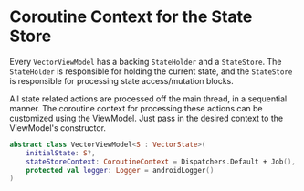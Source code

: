 # Coroutine Context for the State Store

Every `VectorViewModel` has a backing `StateHolder` and a `StateStore`. The `StateHolder` is responsible for holding the current state, and the `StateStore` is responsible for processing state access/mutation blocks.

All state related actions are processed off the main thread, in a sequential manner. The coroutine context for processing these actions can be customized using the ViewModel.
Just pass in the desired context to the ViewModel's constructor.

```kotlin
abstract class VectorViewModel<S : VectorState>(
    initialState: S?,
    stateStoreContext: CoroutineContext = Dispatchers.Default + Job(), // <- Change this parameter in your own implementations
    protected val logger: Logger = androidLogger()
)
```